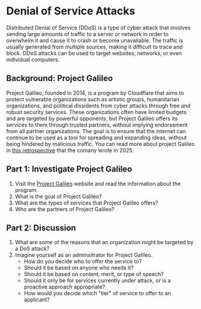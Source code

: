# Denial of Service Attacks

Distributed Denial of Service (DDoS) is a type of cyber attack that involves
sending large amounts of traffic to a server or network in order to overwhelm
it and cause it to crash or become unavailable. The traffic is usually
generated from multiple sources, making it difficult to trace and block. DDoS
attacks can be used to target websites, networks, or even individual
computers.

## Background: Project Galileo

Project Galileo, founded in 2014, is a program by Cloudflare that aims to
protect vulnerable organizations such as artistic groups, humanitarian
organizations, and political dissidents from cyber attacks through free and
robust security services. These organizations often have limited budgets and
are targeted by powerful opponents, but Project Galileo offers its services to
them through trusted partners, without implying endorsement from all partner
organizations. The goal is to ensure that the internet can continue to be used
as a tool for spreading and expanding ideas, without being hindered by
malicious traffic. You can read more about project Galileo in [this retrospective](https://blog.cloudflare.com/celebrating-11-years-of-project-galileo-global-impact/)
that the comany wrote in 2025.

## Part 1: Investigate Project Galileo

1. Visit the [Project Galileo](https://www.cloudflare.com/galileo/) website and read the information about the
   program. 
2. What is the goal of Project Galileo?
3. What are the types of services that Project Galileo offers?
4. Who are the partners of Project Galileo?


## Part 2: Discussion

1. What are some of the reasons that an organization might be targeted by a
   DoS attack?
2. Imagine yourself as an adminsitrator for Project Galileo. 
    * How do you decide who to offer the service to? 
    * Should it be based on anyone who needs it?
    * Should it be based on content, merit, or type of speech? 
    * Should it only be for services currently under attack, or is a proactive approach appropriate? 
    * How would you decide which "tier" of service to offer to an applicant? 
